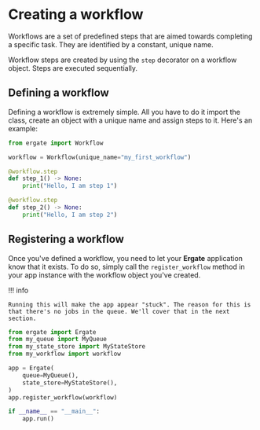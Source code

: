 # Creating a workflow

Workflows are a set of predefined steps that are aimed towards completing a specific task. They are identified by a constant, unique name.

Workflow steps are created by using the `step` decorator on a workflow object. Steps are executed sequentially.


## Defining a workflow

Defining a workflow is extremely simple. All you have to do it import the class, create an object with a unique name and assign steps to it. Here's an example:

```py title="my_workflow.py"
from ergate import Workflow

workflow = Workflow(unique_name="my_first_workflow")

@workflow.step
def step_1() -> None:
    print("Hello, I am step 1")

@workflow.step
def step_2() -> None:
    print("Hello, I am step 2")
```


## Registering a workflow

Once you've defined a workflow, you need to let your **Ergate** application know that it exists. To do so, simply call the `register_workflow` method in your app instance with the workflow object you've created.

!!! info

    Running this will make the app appear "stuck". The reason for this is that there's no jobs in the queue. We'll cover that in the next section.

```py title="app.py"
from ergate import Ergate
from my_queue import MyQueue
from my_state_store import MyStateStore
from my_workflow import workflow

app = Ergate(
    queue=MyQueue(),
    state_store=MyStateStore(),
)
app.register_workflow(workflow)

if __name__ == "__main__":
    app.run()
```
